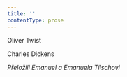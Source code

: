 ```yaml
---
title: ''
contentType: prose
---
```


Oliver Twist

Charles Dickens

_Přeložili Emanuel a Emanuela Tilschovi_
